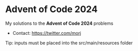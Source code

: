 # Advent of Code 2024

My solutions to the **Advent of Code 2024** problems

* Contact: https://twitter.com/morj

Tip: inputs must be placed into the src/main/resources folder